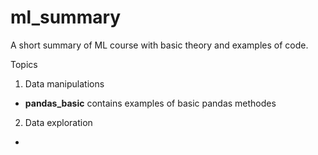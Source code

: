 # ml_summary
A short summary of ML course with basic theory and examples of code.

Topics
1. Data manipulations 
- **pandas_basic** contains examples of basic pandas methodes

2. Data exploration
- 
